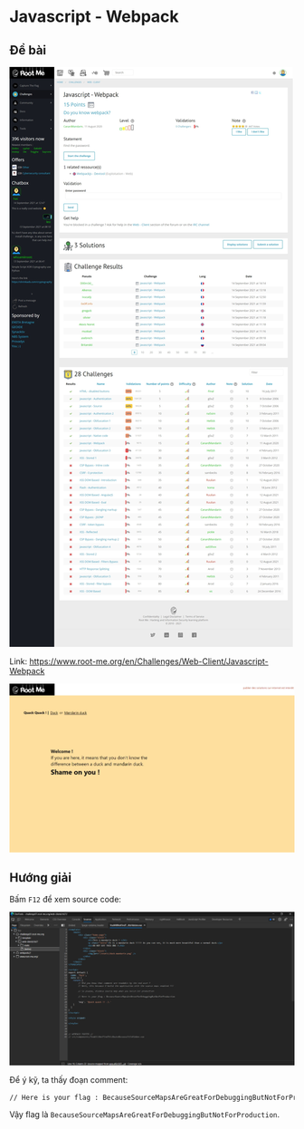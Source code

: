# Javascript - Webpack

## Đề bài

![](sc.jpeg)

Link: https://www.root-me.org/en/Challenges/Web-Client/Javascript-Webpack

![](web.jpeg)

## Hướng giải

Bấm `F12` để xem source code:

![](view-src.png)

Để ý kỹ, ta thấy đoạn comment:

```html
// Here is your flag : BecauseSourceMapsAreGreatForDebuggingButNotForProduction
```

Vậy flag là `BecauseSourceMapsAreGreatForDebuggingButNotForProduction`.